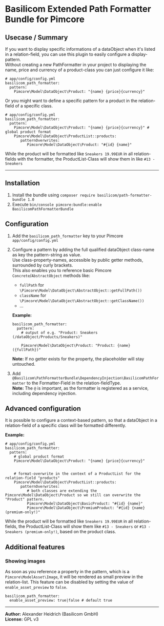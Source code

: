 # Basilicom Extended Path Formatter Bundle for Pimcore

## Usecase / Summary
If you want to display specific informations of a dataObject when it's listed in a relation-field, you can use this plugin to easily configure a display-pattern.  
Without creating a new PathFormatter in your project to displaying the name, price and currency of a product-class you can just configure it like:
```
# app/config/config.yml
basilicom_path_formatter:
  pattern: 
    Pimcore\Model\DataObject\Product: "{name} {price}{currency}"   
```
Or you might want to define a specific pattern for a product in the relation-field of a specific class.
```
# app/config/config.yml
basilicom_path_formatter:
  pattern: 
    Pimcore\Model\DataObject\Product: "{name} {price}{currency}" # global product format
    Pimcore\Model\DataObject\ProductList::products: 
       patternOverwrites:
          Pimcore\Model\DataObject\Product: "#{id} {name}"
```
While the product will be formatted like ``Sneakers 19.99EUR`` in all relation-fields with the formatter, the ProductList-Class will show them in like ``#13 - Sneakers`` 


----------


## Installation
1. Install the bundle using ``composer require basilicom/path-formatter-bundle 1.0``
2. Execute ``bin/console pimcore:bundle:enable BasilicomPathFormatterBundle``

## Configuration
1. Add the ``basilicom_path_formatter`` key to your Pimcore ``app/config/config.yml``
2. Configure a pattern by adding the full qualified dataObject class-name as key the pattern-string as value.  
   Use class-property-names, accessible by public getter methods, surrounded by curly brackets.  
   This also enables you to reference basic Pimcore ``Concrete``/``AbstractObject`` methods like: 
    - ``fullPath`` for ``\Pimcore\Model\DataObject\AbstractObject::getFullPath())`` 
    - ``className`` for ``\Pimcore\Model\DataObject\AbstractObject::getClassName())``
    - ...  
    
    **Example:**
    ```
    basilicom_path_formatter:
      pattern: 
        # output of e.g. "Product: Sneakers (/dataObject/Products/Sneakers)"
        
        Pimcore\Model\DataObject\Product: "Product: {name} ({fullPath})" 
    ```
    **Note:** If no getter exists for the property, the placeholder will stay untouched.

3. Add ``@Basilicom\PathFormatterBundle\DependencyInjection\BasilicomPathFormatter`` to the Formatter-Field in the relation-fieldType.  
   **Note:** The ``@`` is important, as the formatter is registered as a service, including dependency injection.
    

## Advanced configuration
It is possible to configure a context-based pattern, so that a dataObject in a relation-field of a specific class will be formatted differently.  

**Example:**
```
# app/config/config.yml
basilicom_path_formatter:
  pattern: 
    # global product format
    Pimcore\Model\DataObject\Product: "{name} {price}{currency}"

    
    # format-overwrite in the context of a ProductList for the relation-field "products"
    Pimcore\Model\DataObject\ProductList::products: 
       patternOverwrites:
          # both classes are extending the Pimcore\Model\DataObject\Product so we still can overwrite the "Product" pattern.
          Pimcore\Model\DataObject\BasicProduct: "#{id} {name}"
          Pimcore\Model\DataObject\PremiumProduct: "#{id} {name} (premium-only!)"
```

While the product will be formatted like ``Sneakers 19.99EUR`` in all relation-fields, the ProductList-Class will show them like ``#13 - Sneakers`` or ``#13 - Sneakers (premium-only!)``, based on the product class.

## Additional features

### Showing images
As soon as you reference a property in the pattern, which is a ``Pimcore\ModelAsset\Image``, it will be rendered as small preview in the relation-list.
This feature can be disabled by setting the value of ``enable_asset_preview`` to ``false``.

```
basilicom_path_formatter:
  enable_asset_preview: true|false # default true
```

-------

**Author:** Alexander Heidrich (Basilicom GmbH)  
**License:** GPL v3
